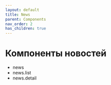 ```yaml
---
layout: default
title: News
parent: Components
nav_order: 2
has_children: true
---
```


# Компоненты новостей

- news
- news.list
- news.detail

